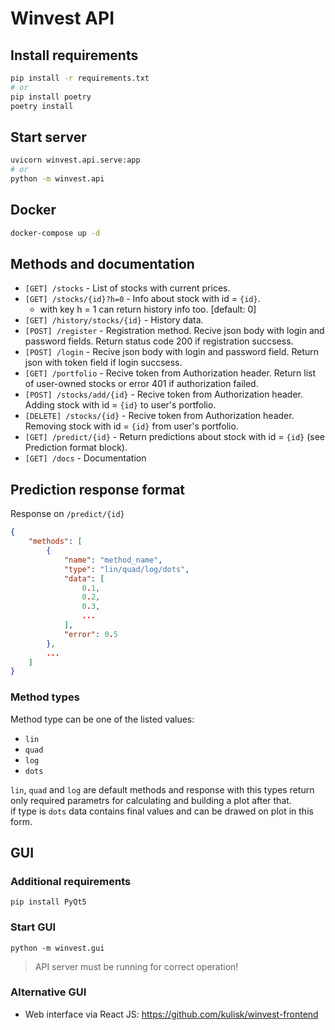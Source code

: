 # Winvest API
## Install requirements
```bash
pip install -r requirements.txt
# or
pip install poetry
poetry install
```

## Start server
```bash
uvicorn winvest.api.serve:app
# or
python -m winvest.api
```

## Docker
```bash
docker-compose up -d
```

## Methods and documentation
- `[GET] /stocks` - List of stocks with current prices.
- `[GET] /stocks/{id}?h=0` - Info about stock with id = `{id}`.  
    - with key h = 1 can return history info too. [default: 0]
- `[GET] /history/stocks/{id}` - History data.
- `[POST] /register` - Registration method. Recive json body with login and password fields. Return status code 200 if registration succsess.
- `[POST] /login` - Recive json body with login and password field. Return json with token field if login succsess.
- `[GET] /portfolio` - Recive token from Authorization header. Return list of user-owned stocks or error 401 if authorization failed.
- `[POST] /stocks/add/{id}` - Recive token from Authorization header. Adding stock with id = `{id}` to user's portfolio.
- `[DELETE] /stocks/{id}` - Recive token from Authorization header. Removing stock with id = `{id}` from user's portfolio.
- `[GET] /predict/{id}` - Return predictions about stock with id = `{id}` (see Prediction format block).
- `[GET] /docs` - Documentation

## Prediction response format
Response on `/predict/{id}`
```json
{
    "methods": [
        {
            "name": "method_name",
            "type": "lin/quad/log/dots",
            "data": [
                0.1,
                0.2,
                0.3,
                ...
            ],
            "error": 0.5
        },
        ...
    ]
}
```

### Method types  
Method type can be one of the listed values:
 - `lin`
 - `quad`
 - `log`
 - `dots`  

`lin`, `quad` and `log` are default methods and response with this types return only required parametrs for calculating and building a plot after that.  
if type is `dots` data contains final values and can be drawed on plot in this form.

## GUI
### Additional requirements
```
pip install PyQt5
```
### Start GUI
```
python -m winvest.gui
```
> API server must be running for correct operation!
### Alternative GUI
- Web interface via React JS: https://github.com/kulisk/winvest-frontend
